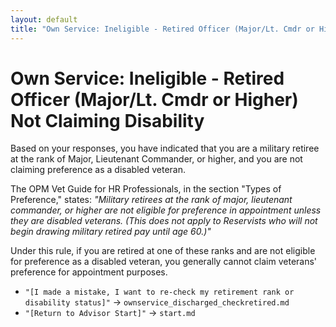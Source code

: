```yaml
---
layout: default
title: "Own Service: Ineligible - Retired Officer (Major/Lt. Cmdr or Higher) Not Claiming Disability"
---
```


# Own Service: Ineligible - Retired Officer (Major/Lt. Cmdr or Higher) Not Claiming Disability

Based on your responses, you have indicated that you are a military retiree at the rank of Major, Lieutenant Commander, or higher, and you are not claiming preference as a disabled veteran.

The OPM Vet Guide for HR Professionals, in the section "Types of Preference," states:
*"Military retirees at the rank of major, lieutenant commander, or higher are not eligible for preference in appointment unless they are disabled veterans. (This does not apply to Reservists who will not begin drawing military retired pay until age 60.)"*

Under this rule, if you are retired at one of these ranks and are not eligible for preference as a disabled veteran, you generally cannot claim veterans' preference for appointment purposes.

*   `"[I made a mistake, I want to re-check my retirement rank or disability status]"` -> `ownservice_discharged_checkretired.md`
*   `"[Return to Advisor Start]"` -> `start.md`
